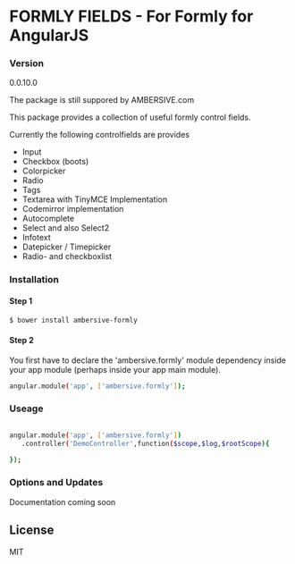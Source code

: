 # FORMLY FIELDS - For Formly for AngularJS

### Version
0.0.10.0

The package is still suppored by AMBERSIVE.com

This package provides a collection of useful formly control fields.

Currently the following controlfields are provides

- Input
- Checkbox (boots)
- Colorpicker
- Radio
- Tags
- Textarea with TinyMCE Implementation
- Codemirror implementation
- Autocomplete
- Select and also Select2
- Infotext
- Datepicker / Timepicker
- Radio- and checkboxlist

### Installation

#### Step 1

```sh
$ bower install ambersive-formly
```

#### Step 2
You first have to declare the 'ambersive.formly' module dependency inside your app module (perhaps inside your app main module).

```sh
angular.module('app', ['ambersive.formly']);
```
### Useage

```sh

angular.module('app', ['ambersive.formly'])
   .controller('DemoController',function($scope,$log,$rootScope){

});
```

### Options and Updates

Documentation coming soon

License
----
MIT